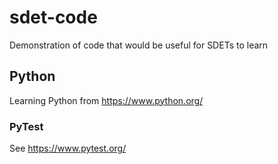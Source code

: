 # sdet-code
Demonstration of code that would be useful for SDETs to learn

## Python
Learning Python from https://www.python.org/

### PyTest
See https://www.pytest.org/